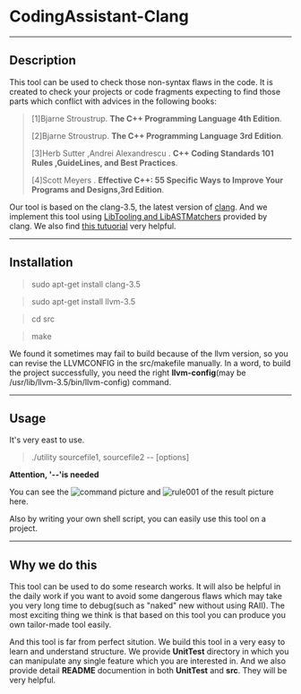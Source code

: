 # CodingAssistant-Clang #
***

## Description ##
This tool can be used to check those non-syntax flaws in the code. It is created to check your projects or code fragments expecting to find those parts which conflict with advices in the following books:
>[1]Bjarne Stroustrup. **The C++ Programming Language 4th Edition**.
>
>[2]Bjarne Stroustrup. **The C++ Programming Language 3rd Edition**.
>
>[3]Herb Sutter ,Andrei Alexandrescu . **C++ Coding Standards 101 Rules ,GuideLines, and Best Practices**.
>
>[4]Scott Meyers . **Effective C++: 55 Specific Ways to Improve Your Programs and Designs,3rd Edition**.

Our tool is based on the clang-3.5, the latest version of [clang](http://clang.llvm.org/). And we implement this tool using [LibTooling and LibASTMatchers](http://clang.llvm.org/docs/LibASTMatchersTutorial.html) provided by clang. We also find [this tutuorial](https://github.com/loarabia/Clang-tutorial) very helpful. 

***

## Installation ##

>sudo apt-get install clang-3.5


>sudo apt-get install llvm-3.5


>cd src

>make

We found it sometimes may fail to build because of the llvm version, so you can revise the LLVMCONFIG in the src/makefile manually. In a word, to build the project successfully, you need the right **llvm-config**(may be /usr/lib/llvm-3.5/bin/llvm-config) command.

***

## Usage ##
It's very east to use.

>./utility sourcefile1, sourcefile2 -- [options]

**Attention, '--'is needed**

You can see the ![command](https://github.com/jitara/CodingAssistant-Clang/blob/master/command.png) picture and ![rule001 of the result](https://github.com/jitara/CodingAssistant-Clang/blob/master/rule001.png) picture here.

Also by writing your own shell script, you can easily use this tool on a project.


***

## Why we do this ##
This tool can be used to do some research works. It will also be helpful in the daily work if you want to avoid some dangerous flaws which may take you very long time to debug(such as "naked" new without using RAII). The most exciting thing we think is that based on this tool you can produce you own tailor-made tool easily.  

And this tool is far from perfect sitution. We build this tool in a very easy to learn and understand structure. We provide **UnitTest** directory in which you can manipulate any single feature which you are interested in. And we also provide detail **README** documention in both **UnitTest** and **src**. They will be very helpful.
